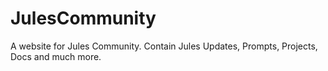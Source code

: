 # JulesCommunity
A website for Jules Community. Contain Jules Updates, Prompts, Projects, Docs and much more.
